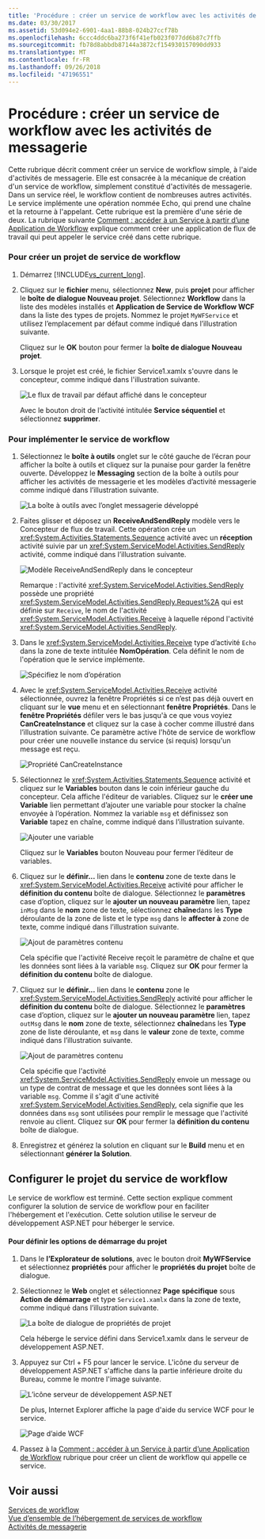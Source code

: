 ```yaml
---
title: 'Procédure : créer un service de workflow avec les activités de messagerie'
ms.date: 03/30/2017
ms.assetid: 53d094e2-6901-4aa1-88b8-024b27ccf78b
ms.openlocfilehash: 6ccc4ddc6ba273f6f41efb023f077dd6b87c7ffb
ms.sourcegitcommit: fb78d8abbdb87144a3872cf154930157090dd933
ms.translationtype: MT
ms.contentlocale: fr-FR
ms.lasthandoff: 09/26/2018
ms.locfileid: "47196551"
---
```

# <a name="how-to-create-a-workflow-service-with-messaging-activities"></a>Procédure : créer un service de workflow avec les activités de messagerie
Cette rubrique décrit comment créer un service de workflow simple, à l'aide d'activités de messagerie. Elle est consacrée à la mécanique de création d'un service de workflow, simplement constitué d'activités de messagerie. Dans un service réel, le workflow contient de nombreuses autres activités. Le service implémente une opération nommée Echo, qui prend une chaîne et la retourne à l'appelant. Cette rubrique est la première d'une série de deux. La rubrique suivante [Comment : accéder à un Service à partir d’une Application de Workflow](../../../../docs/framework/wcf/feature-details/how-to-access-a-service-from-a-workflow-application.md) explique comment créer une application de flux de travail qui peut appeler le service créé dans cette rubrique.  
  
### <a name="to-create-a-workflow-service-project"></a>Pour créer un projet de service de workflow  
  
1.  Démarrez [!INCLUDE[vs_current_long](../../../../includes/vs-current-long-md.md)].  
  
2.  Cliquez sur le **fichier** menu, sélectionnez **New**, puis **projet** pour afficher le **boîte de dialogue Nouveau projet**. Sélectionnez **Workflow** dans la liste des modèles installés et **Application de Service de Workflow WCF** dans la liste des types de projets. Nommez le projet `MyWFService` et utilisez l’emplacement par défaut comme indiqué dans l’illustration suivante.  
  
     Cliquez sur le **OK** bouton pour fermer la **boîte de dialogue Nouveau projet**.  
  
3.  Lorsque le projet est créé, le fichier Service1.xamlx s'ouvre dans le concepteur, comme indiqué dans l'illustration suivante.  
  
     ![Le flux de travail par défaut affiché dans le concepteur](../../../../docs/framework/wcf/feature-details/media/defaultworkflowservice.JPG "DefaultWorkflowService")  
  
     Avec le bouton droit de l’activité intitulée **Service séquentiel** et sélectionnez **supprimer**.  
  
### <a name="to-implement-the-workflow-service"></a>Pour implémenter le service de workflow  
  
1.  Sélectionnez le **boîte à outils** onglet sur le côté gauche de l’écran pour afficher la boîte à outils et cliquez sur la punaise pour garder la fenêtre ouverte. Développez le **Messaging** section de la boîte à outils pour afficher les activités de messagerie et les modèles d’activité messagerie comme indiqué dans l’illustration suivante.  
  
     ![La boîte à outils avec l’onglet messagerie développé](../../../../docs/framework/wcf/feature-details/media/wfdesignertoolbox.JPG "WFDesignerToolbox")  
  
2.  Faites glisser et déposez un **ReceiveAndSendReply** modèle vers le Concepteur de flux de travail. Cette opération crée un <xref:System.Activities.Statements.Sequence> activité avec un **réception** activité suivie par un <xref:System.ServiceModel.Activities.SendReply> activité, comme indiqué dans l’illustration suivante.  
  
     ![Modèle ReceiveAndSendReply dans le concepteur](../../../../docs/framework/wcf/feature-details/media/receiveandsendreply.JPG "ReceiveAndSendReply")  
  
     Remarque : l'activité <xref:System.ServiceModel.Activities.SendReply> possède une propriété <xref:System.ServiceModel.Activities.SendReply.Request%2A> qui est définie sur `Receive`, le nom de l'activité <xref:System.ServiceModel.Activities.Receive> à laquelle répond l'activité <xref:System.ServiceModel.Activities.SendReply>.  
  
3.  Dans le <xref:System.ServiceModel.Activities.Receive> type d’activité `Echo` dans la zone de texte intitulée **NomOpération**. Cela définit le nom de l'opération que le service implémente.  
  
     ![Spécifiez le nom d’opération](../../../../docs/framework/wcf/feature-details/media/defineoperation.JPG "DefineOperation")  
  
4.  Avec le <xref:System.ServiceModel.Activities.Receive> activité sélectionnée, ouvrez la fenêtre Propriétés si ce n’est pas déjà ouvert en cliquant sur le **vue** menu et en sélectionnant **fenêtre Propriétés**. Dans le **fenêtre Propriétés** défiler vers le bas jusqu'à ce que vous voyiez **CanCreateInstance** et cliquez sur la case à cocher comme illustré dans l’illustration suivante. Ce paramètre active l'hôte de service de workflow pour créer une nouvelle instance du service (si requis) lorsqu'un message est reçu.  
  
     ![Propriété CanCreateInstance](../../../../docs/framework/wcf/feature-details/media/cancreateinstance.JPG "CanCreateInstance")  
  
5.  Sélectionnez le <xref:System.Activities.Statements.Sequence> activité et cliquez sur le **Variables** bouton dans le coin inférieur gauche du concepteur. Cela affiche l'éditeur de variables. Cliquez sur le **créer une Variable** lien permettant d’ajouter une variable pour stocker la chaîne envoyée à l’opération. Nommez la variable `msg` et définissez son **Variable** tapez en chaîne, comme indiqué dans l’illustration suivante.  
  
     ![Ajouter une variable](../../../../docs/framework/wcf/feature-details/media/addvariable.JPG "AddVariable")  
  
     Cliquez sur le **Variables** bouton Nouveau pour fermer l’éditeur de variables.  
  
6.  Cliquez sur le **définir...** lien dans le **contenu** zone de texte dans le <xref:System.ServiceModel.Activities.Receive> activité pour afficher le **définition du contenu** boîte de dialogue. Sélectionnez le **paramètres** case d’option, cliquez sur le **ajouter un nouveau paramètre** lien, tapez `inMsg` dans le **nom** zone de texte, sélectionnez **chaîne**dans les **Type** déroulante de la zone de liste et le type `msg` dans le **affecter à** zone de texte, comme indiqué dans l’illustration suivante.  
  
     ![Ajout de paramètres contenu](../../../../docs/framework/wcf/feature-details/media/parameterscontent.jpg "ParametersContent")  
  
     Cela spécifie que l'activité Receive reçoit le paramètre de chaîne et que les données sont liées à la variable `msg`. Cliquez sur **OK** pour fermer la **définition du contenu** boîte de dialogue.  
  
7.  Cliquez sur le **définir...**  lien dans le **contenu** zone le <xref:System.ServiceModel.Activities.SendReply> activité pour afficher le **définition du contenu** boîte de dialogue. Sélectionnez le **paramètres** case d’option, cliquez sur le **ajouter un nouveau paramètre** lien, tapez `outMsg` dans le **nom** zone de texte, sélectionnez **chaîne**dans les **Type** zone de liste déroulante, et `msg` dans le **valeur** zone de texte, comme indiqué dans l’illustration suivante.  
  
     ![Ajout de paramètres contenu](../../../../docs/framework/wcf/feature-details/media/parameterscontent2.jpg "ParametersContent2")  
  
     Cela spécifie que l'activité <xref:System.ServiceModel.Activities.SendReply> envoie un message ou un type de contrat de message et que les données sont liées à la variable `msg`. Comme il s'agit d'une activité <xref:System.ServiceModel.Activities.SendReply>, cela signifie que les données dans `msg` sont utilisées pour remplir le message que l'activité renvoie au client. Cliquez sur **OK** pour fermer la **définition du contenu** boîte de dialogue.  
  
8.  Enregistrez et générez la solution en cliquant sur le **Build** menu et en sélectionnant **générer la Solution**.  
  
## <a name="configure-the-workflow-service-project"></a>Configurer le projet du service de workflow  
 Le service de workflow est terminé. Cette section explique comment configurer la solution de service de workflow pour en faciliter l'hébergement et l'exécution. Cette solution utilise le serveur de développement ASP.NET pour héberger le service.  
  
#### <a name="to-set-project-start-up-options"></a>Pour définir les options de démarrage du projet  
  
1.  Dans le **l’Explorateur de solutions**, avec le bouton droit **MyWFService** et sélectionnez **propriétés** pour afficher le **propriétés du projet** boîte de dialogue.  
  
2.  Sélectionnez le **Web** onglet et sélectionnez **Page spécifique** sous **Action de démarrage** et type `Service1.xamlx` dans la zone de texte, comme indiqué dans l’illustration suivante.  
  
     ![La boîte de dialogue de propriétés de projet](../../../../docs/framework/wcf/feature-details/media/projectpropertiesdlg.JPG "ProjectPropertiesDlg")  
  
     Cela héberge le service défini dans Service1.xamlx dans le serveur de développement ASP.NET.  
  
3.  Appuyez sur Ctrl + F5 pour lancer le service. L'icône du serveur de développement ASP.NET s'affiche dans la partie inférieure droite du Bureau, comme le montre l'image suivante.  
  
     ![L’icône serveur de développement ASP.NET](../../../../docs/framework/wcf/feature-details/media/aspnetdevservericon.JPG "ASPNETDEVServerIcon")  
  
     De plus, Internet Explorer affiche la page d'aide du service WCF pour le service.  
  
     ![Page d’aide WCF](../../../../docs/framework/wcf/feature-details/media/wcfhelppate.JPG "WCFHelpPate")  
  
4.  Passez à la [Comment : accéder à un Service à partir d’une Application de Workflow](../../../../docs/framework/wcf/feature-details/how-to-access-a-service-from-a-workflow-application.md) rubrique pour créer un client de workflow qui appelle ce service.  
  
## <a name="see-also"></a>Voir aussi  
 [Services de workflow](../../../../docs/framework/wcf/feature-details/workflow-services.md)  
 [Vue d’ensemble de l’hébergement de services de workflow](../../../../docs/framework/wcf/feature-details/hosting-workflow-services-overview.md)  
 [Activités de messagerie](../../../../docs/framework/wcf/feature-details/messaging-activities.md)
